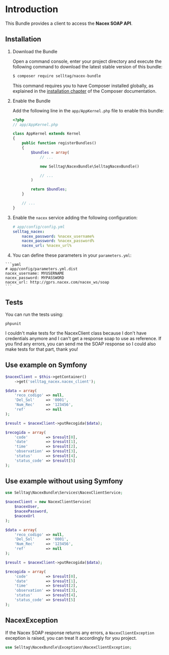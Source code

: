 # Introduction

This Bundle provides a client to access the **Nacex SOAP API**.

## Installation

 1. Download the Bundle

    Open a command console, enter your project directory and execute the
    following command to download the latest stable version of this bundle:

    ```bash
    $ composer require selltag/nacex-bundle
    ```

    This command requires you to have Composer installed globally, as explained
    in the [installation chapter](https://getcomposer.org/doc/00-intro.md)
    of the Composer documentation.

 2. Enable the Bundle

    Add the following line in the `app/AppKernel.php` file to enable this bundle:

    ```php
    <?php
    // app/AppKernel.php

    class AppKernel extends Kernel
    {
        public function registerBundles()
        {
            $bundles = array(
                // ...

                new Selltag\NacexBundle\SelltagNacexBundle()

                // ...
            )

            return $bundles;
        }

        // ...
    }
    ```

 3. Enable the `nacex` service adding the following configuration:

    ```yaml
    # app/config/config.yml
    selltag_nacex:
        nacex_password: %nacex_username%
        nacex_password: %nacex_password%
        nacex_url: %nacex_url%
    ```

  4. You can define these parameters in your `parameters.yml`:

    ```yaml
    # app/config/parameters.yml.dist
    nacex_username: MYUSERNAME
    nacex_password: MYPASSWORD
    nacex_url: http://gprs.nacex.com/nacex_ws/soap
    ```


## Tests

You can run the tests using:

```
phpunit
```

I couldn't make tests for the NacexClient class because I don't have credentials anymore and I can't get a response soap to use as reference. If you find any errors, you can send me the SOAP response so I could also make tests for that part, thank you!

## Use example on Symfony

```php
$nacexClient = $this->getContainer()
    ->get('selltag_nacex.nacex_client');

$data = array(
    'reco_codigo' => null,
    'Del_Sol'     => '0001',
    'Num_Rec'     => '123456',
    'ref'         => null
);

$result = $nacexClient->putRecogida($data);

$recogida = array(
    'code'        => $result[0],
    'date'        => $result[1],
    'time'        => $result[2],
    'observation' => $result[3],
    'status'      => $result[4],
    'status_code' => $result[5]
);
```

## Use example without using Symfony

```php
use Selltag\NacexBundle\Services\NacexClientService;

$nacexClient = new NacexClientService(
    $nacexUser,
    $nacexPassword,
    $nacexUrl
);

$data = array(
    'reco_codigo' => null,
    'Del_Sol'     => '0001',
    'Num_Rec'     => '123456',
    'ref'         => null
);

$result = $nacexClient->putRecogida($data);

$recogida = array(
    'code'        => $result[0],
    'date'        => $result[1],
    'time'        => $result[2],
    'observation' => $result[3],
    'status'      => $result[4],
    'status_code' => $result[5]
);
```

## NacexException

If the Nacex SOAP response returns any errors, a `NacexClientException`
exception is raised, you can treat It accordingly for you project.

```php
use Selltag\NacexBundle\Exceptions\NacexClientException;
```
